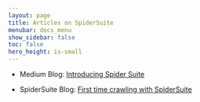 ```yaml
---
layout: page
title: Articles on SpiderSuite
menubar: docs_menu
show_sidebar: false
toc: false
hero_height: is-small
---
```


* Medium Blog: [Introducing Spider Suite](https://3nock.medium.com/Introducing-SpiderSuite-An-Advance-Crawler-For-Cyber-Security-Professionals)

* SpiderSuite Blog: [First time crawling with SpiderSuite](https://spidersuite.github.io/tutorial/2023/04/22/beginner-guide/)